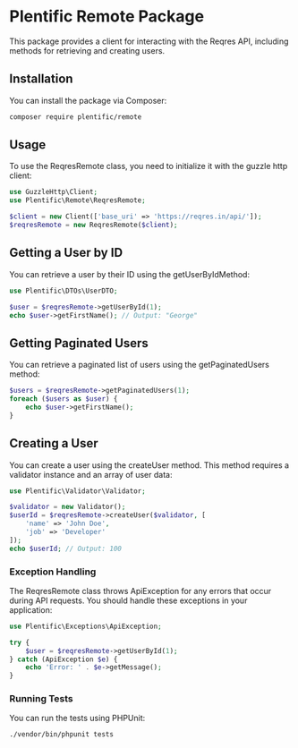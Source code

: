 # Plentific Remote Package

This package provides a client for interacting with the Reqres API, including methods for retrieving and creating users.

## Installation

You can install the package via Composer:

```bash
composer require plentific/remote
```

## Usage

To use the ReqresRemote class, you need to initialize it with the guzzle http client:

```php
use GuzzleHttp\Client;
use Plentific\Remote\ReqresRemote;

$client = new Client(['base_uri' => 'https://reqres.in/api/']);
$reqresRemote = new ReqresRemote($client);
```

## Getting a User by ID

You can retrieve a user by their ID using the getUserByIdMethod:

```php
use Plentific\DTOs\UserDTO;

$user = $reqresRemote->getUserById(1);
echo $user->getFirstName(); // Output: "George"
```

## Getting  Paginated Users

You can retrieve a paginated list of users using the getPaginatedUsers method:

```php
$users = $reqresRemote->getPaginatedUsers(1);
foreach ($users as $user) {
    echo $user->getFirstName();
}
```

## Creating a User

You can create a user using the createUser method. This method requires a validator instance and
an array of user data:

```php
use Plentific\Validator\Validator;

$validator = new Validator();
$userId = $reqresRemote->createUser($validator, [
    'name' => 'John Doe',
    'job' => 'Developer'
]);
echo $userId; // Output: 100
```

### Exception Handling

The ReqresRemote class throws ApiException for any errors that occur during API requests. You should handle these exceptions in your application:

```php
use Plentific\Exceptions\ApiException;

try {
    $user = $reqresRemote->getUserById(1);
} catch (ApiException $e) {
    echo 'Error: ' . $e->getMessage();
}
```

### Running Tests

You can run the tests using PHPUnit:

```bash
./vendor/bin/phpunit tests
```